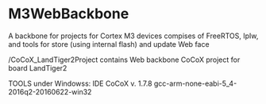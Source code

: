 # M3WebBackbone
A backbone for projects for Cortex M3 devices compises of FreeRTOS, IpIw, and tools for store (using internal flash) and update Web face

/CoCoX_LandTiger2Project contains Web backbone CoCoX project for board LandTiger2

TOOLS under Windowss:
IDE CoCoX v. 1.7.8
gcc-arm-none-eabi-5_4-2016q2-20160622-win32